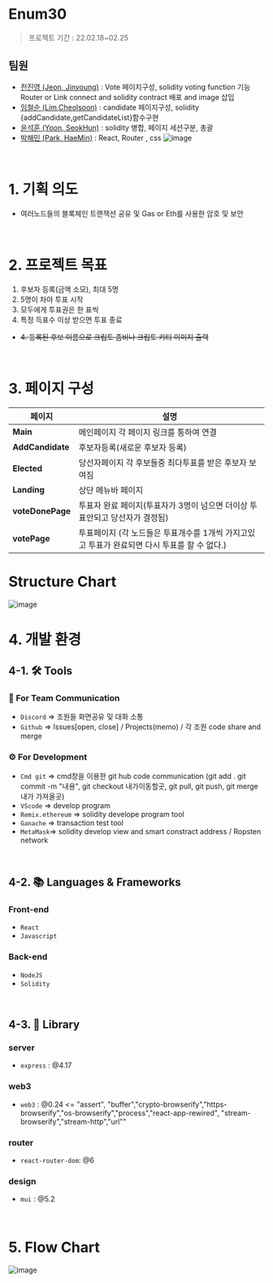 # Enum30
> 프로젝트 기간 : 22.02.18~02.25

## 팀원
- [전진영 (Jeon, Jinyoung)](https://github.com/jeonjinoung)      : Vote 페이지구성, solidity voting function 기능 Router or Link connect and solidity contract 배포 and image 삽입
- [임철순 (Lim,Cheolsoon)](https://github.com/POcodingWER)       : candidate 페이지구성, solidity {addCandidate,getCandidateList}함수구현
- [윤석훈 (Yoon, SeokHun)](https://github.com/imysh578)          : solidity 병합, 페이지 세션구분, 총괄
- [박해민 (Park, HaeMin)](https://github.com/euphratesriver0216) : React, Router , css
![image](https://user-images.githubusercontent.com/33863016/155632074-b52f2037-2c41-495a-a327-7557573bf194.png)
<br>


# 1. 기획 의도
- 여러노드들의 블록체인 트랜잭션 공유 및 Gas or Eth를 사용한 암호 및 보안
<br>

# 2. 프로젝트 목표
1. 후보자 등록(금액 소모), 최대 5명
2. 5명이 차야 투표 시작
3. 모두에게 투표권은 한 표씩
4. 특정 득표수 이상 받으면 투표 종료
- ~~4. 등록된 후보 이름으로 크립토 좀비나 크립토 키티 이미지 출력~~
<br>


# 3. 페이지 구성
| 페이지 | 설명 |
| --- | --- |
| **Main** | 메인페이지 각 페이지 링크를 통하여 연결 |
| **AddCandidate** | 후보자등록(새로운 후보자 등록) |
| **Elected** | 당선자페이지 각 후보들중 최다투표를 받은 후보자 보여짐 |
| **Landing** | 상단 메뉴바 페이지 |
| **voteDonePage** | 투표자 완료 페이지(투표자가 3명이 넘으면 더이상 투표안되고 당선자가 결정됨) |
| **votePage** | 투표페이지 (각 노드들은 투표개수를 1개씩 가지고있고 투표가 완료되면 다시 투표를 할 수 없다.)|

# Structure Chart
![image](https://user-images.githubusercontent.com/89626182/155558558-bac913d7-f8dd-4e80-902d-d30ae8b0131f.png)
<br>

# 4. 개발 환경
## 4-1. 🛠 Tools
### 📢 For Team Communication
- `Discord` => 조원들 화면공유 및 대화 소통
- `Github` => Issues[open, close] / Projects(memo) / 각 조원 code share and merge
### ⚙ For Development
- `Cmd git` => cmd창을 이용한 git hub code communication (git add . git commit -m "내용", git checkout 내가이동할곳, git pull, git push, git merge 내가 가져올곳)
- `VScode` => develop program
- `Remix.ethereum` => solidity develope program tool
- `Ganache` => transaction test tool 
- `MetaMask`=> solidity develop view and smart constract address / Ropsten network
<br>

## 4-2. 📚 Languages & Frameworks
### Front-end
- `React`
- `Javascript`
### Back-end
- `NodeJS`
- `Solidity`
<br>

## 4-3. 🛒 Library
### server
- `express`         : @4.17

### web3
- `web3`           : @0.24 <= "assert",
    "buffer","crypto-browserify","https-browserify","os-browserify","process","react-app-rewired",
    "stream-browserify","stream-http","url""

### router
- `react-router-dom`: @6

### design
- `mui`             : @5.2
<br>

# 5. Flow Chart
![image](https://user-images.githubusercontent.com/89626182/155558060-4b576ae3-5e0f-495c-b315-c7f484b32bad.png)




